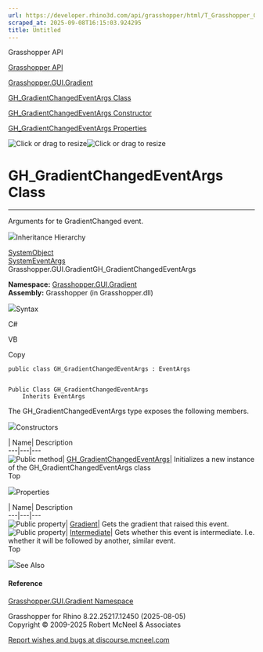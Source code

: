 ```yaml
---
url: https://developer.rhino3d.com/api/grasshopper/html/T_Grasshopper_GUI_Gradient_GH_GradientChangedEventArgs.htm
scraped_at: 2025-09-08T16:15:03.924295
title: Untitled
---
```


Grasshopper API

[Grasshopper API](../html/723c01da-9986-4db2-8f53-6f3a7494df75.htm
"Grasshopper API")

[Grasshopper.GUI.Gradient](../html/N_Grasshopper_GUI_Gradient.htm
"Grasshopper.GUI.Gradient")

[GH_GradientChangedEventArgs
Class](../html/T_Grasshopper_GUI_Gradient_GH_GradientChangedEventArgs.htm
"GH_GradientChangedEventArgs Class")

[GH_GradientChangedEventArgs Constructor
](../html/M_Grasshopper_GUI_Gradient_GH_GradientChangedEventArgs__ctor.htm
"GH_GradientChangedEventArgs Constructor ")

[GH_GradientChangedEventArgs
Properties](../html/Properties_T_Grasshopper_GUI_Gradient_GH_GradientChangedEventArgs.htm
"GH_GradientChangedEventArgs Properties")

![Click or drag to resize](../icons/TocOpen.gif)![Click or drag to
resize](../icons/TocClose.gif)

# GH_GradientChangedEventArgs Class  
  
---  
  
Arguments for te GradientChanged event.

![](../icons/SectionExpanded.png)Inheritance Hierarchy

[SystemObject](https://docs.microsoft.com/dotnet/api/system.object)  
[SystemEventArgs](https://docs.microsoft.com/dotnet/api/system.eventargs)  
Grasshopper.GUI.GradientGH_GradientChangedEventArgs  

**Namespace:** [Grasshopper.GUI.Gradient](N_Grasshopper_GUI_Gradient.htm)  
**Assembly:** Grasshopper (in Grasshopper.dll)

![](../icons/SectionExpanded.png)Syntax

C#

VB

Copy

    
    
    public class GH_GradientChangedEventArgs : EventArgs
    
    
    Public Class GH_GradientChangedEventArgs
    	Inherits EventArgs

The GH_GradientChangedEventArgs type exposes the following members.

![](../icons/SectionExpanded.png)Constructors

| Name| Description  
---|---|---  
![Public method](../icons/pubmethod.gif)|
[GH_GradientChangedEventArgs](M_Grasshopper_GUI_Gradient_GH_GradientChangedEventArgs__ctor.htm)|
Initializes a new instance of the GH_GradientChangedEventArgs class  
Top

![](../icons/SectionExpanded.png)Properties

| Name| Description  
---|---|---  
![Public property](../icons/pubproperty.gif)|
[Gradient](P_Grasshopper_GUI_Gradient_GH_GradientChangedEventArgs_Gradient.htm)|
Gets the gradient that raised this event.  
![Public property](../icons/pubproperty.gif)|
[Intermediate](P_Grasshopper_GUI_Gradient_GH_GradientChangedEventArgs_Intermediate.htm)|
Gets whether this event is intermediate. I.e. whether it will be followed by
another, similar event.  
Top

![](../icons/SectionExpanded.png)See Also

#### Reference

[Grasshopper.GUI.Gradient Namespace](N_Grasshopper_GUI_Gradient.htm)

Grasshopper for Rhino 8.22.25217.12450 (2025-08-05)  
Copyright © 2009-2025 Robert McNeel & Associates

[Report wishes and bugs at
discourse.mcneel.com](https://discourse.mcneel.com/c/grasshopper)

